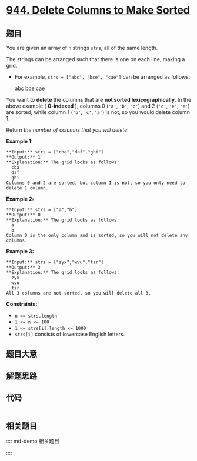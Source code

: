 # [944. Delete Columns to Make Sorted](https://leetcode.com/problems/delete-columns-to-make-sorted)

## 题目

You are given an array of `n` strings `strs`, all of the same length.

The strings can be arranged such that there is one on each line, making a
grid.

  * For example, `strs = ["abc", "bce", "cae"]` can be arranged as follows:

    
    
    abc
    bce
    cae
    

You want to **delete** the columns that are **not sorted lexicographically**.
In the above example ( **0-indexed** ), columns 0 (`'a'`, `'b'`, `'c'`) and 2
(`'c'`, `'e'`, `'e'`) are sorted, while column 1 (`'b'`, `'c'`, `'a'`) is not,
so you would delete column 1.

Return _the number of columns that you will delete_.



**Example 1:**

    
    
    **Input:** strs = ["cba","daf","ghi"]
    **Output:** 1
    **Explanation:** The grid looks as follows:
      cba
      daf
      ghi
    Columns 0 and 2 are sorted, but column 1 is not, so you only need to delete 1 column.
    

**Example 2:**

    
    
    **Input:** strs = ["a","b"]
    **Output:** 0
    **Explanation:** The grid looks as follows:
      a
      b
    Column 0 is the only column and is sorted, so you will not delete any columns.
    

**Example 3:**

    
    
    **Input:** strs = ["zyx","wvu","tsr"]
    **Output:** 3
    **Explanation:** The grid looks as follows:
      zyx
      wvu
      tsr
    All 3 columns are not sorted, so you will delete all 3.
    



**Constraints:**

  * `n == strs.length`
  * `1 <= n <= 100`
  * `1 <= strs[i].length <= 1000`
  * `strs[i]` consists of lowercase English letters.


## 题目大意

## 解题思路

## 代码

```javascript

```

## 相关题目

:::: md-demo 相关题目

::::
